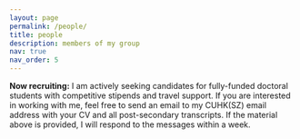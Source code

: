 ```yaml
---
layout: page
permalink: /people/
title: people
description: members of my group
nav: true
nav_order: 5
---
```


<div class="alert alert-info" role="alert">
<strong>Now recruiting:</strong> I am actively seeking candidates for fully-funded doctoral students with competitive stipends and travel support. If you are interested in working with me, feel free to send an email to my CUHK(SZ) email address with your CV and all post-secondary transcripts. If the material above is provided, I will respond to the messages within a week.
</div>


